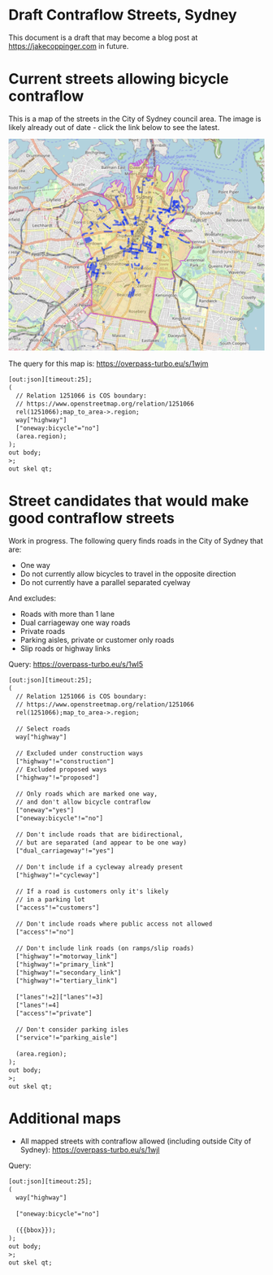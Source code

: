 Draft Contraflow Streets, Sydney
================================

This document is a draft that may become a blog post at https://jakecoppinger.com in future.

# Current streets allowing bicycle contraflow

This is a map of the streets in the City of Sydney council area. The image is likely already out of date - click the link below to see the latest.

![](cos-all-contraflow.png)

The query for this map is: https://overpass-turbo.eu/s/1wjm

```
[out:json][timeout:25];
(
  // Relation 1251066 is COS boundary:
  // https://www.openstreetmap.org/relation/1251066
  rel(1251066);map_to_area->.region;
  way["highway"]
  ["oneway:bicycle"="no"]
  (area.region);
);
out body;
>;
out skel qt;
```

# Street candidates that would make good contraflow streets
Work in progress. The following query finds roads in the City of Sydney that are:
- One way
- Do not currently allow bicycles to travel in the opposite direction
- Do not currently have a parallel separated cyelway

And excludes:
- Roads with more than 1 lane
- Dual carriageway one way roads
- Private roads
- Parking aisles, private or customer only roads
- Slip roads or highway links

Query: https://overpass-turbo.eu/s/1wl5

```
[out:json][timeout:25];
(
  // Relation 1251066 is COS boundary:
  // https://www.openstreetmap.org/relation/1251066
  rel(1251066);map_to_area->.region;
  
  // Select roads
  way["highway"]
  
  // Excluded under construction ways
  ["highway"!="construction"]
  // Excluded proposed ways
  ["highway"!="proposed"]
  
  // Only roads which are marked one way,
  // and don't allow bicycle contraflow
  ["oneway"="yes"]
  ["oneway:bicycle"!="no"]
  
  // Don't include roads that are bidirectional,
  // but are separated (and appear to be one way)
  ["dual_carriageway"!="yes"]
  
  // Don't include if a cycleway already present
  ["highway"!="cycleway"]
  
  // If a road is customers only it's likely
  // in a parking lot
  ["access"!="customers"]
  
  // Don't include roads where public access not allowed
  ["access"!="no"]
  
  // Don't include link roads (on ramps/slip roads)
  ["highway"!="motorway_link"]
  ["highway"!="primary_link"]
  ["highway"!="secondary_link"]
  ["highway"!="tertiary_link"]
  
  ["lanes"!=2]["lanes"!=3]
  ["lanes"!=4]
  ["access"!="private"]
  
  // Don't consider parking isles
  ["service"!="parking_aisle"]
  
  (area.region);
);
out body;
>;
out skel qt;
```


# Additional maps

- All mapped streets with contraflow allowed (including outside City of Sydney): https://overpass-turbo.eu/s/1wjl

Query:
```
[out:json][timeout:25];
(
  way["highway"]
 
  ["oneway:bicycle"="no"]
  
  ({{bbox}});
);
out body;
>;
out skel qt;
```